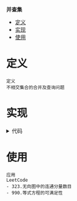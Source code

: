 **并查集**
- [定义](#定义)
- [实现](#实现)
- [使用](#使用)


# 定义 #
```
定义
不相交集合的合并及查询问题
```

# 实现 #
<details>
<summary>代码</summary>
<pre>
<code>

```
type UF struct {
	parent []int
}

func ConstructorUF(n int) *UF {
	parent := make([]int, n)
	for i := 0; i < n; i++ {
		parent[i] = i
	}
	return &UF{
		parent: parent,
	}
}

func (u *UF) find(x int) int {
	if u.parent[x] != x {
		u.parent[x] = u.find(u.parent[x])
	}
	return u.parent[x]
}

func (u *UF) Union(x, y int) {
	p, q := u.find(x), u.find(y)
	if p == q {
		return
	}
	u.parent[p] = q
}

func (u *UF) Connected(x, y int) bool {
	return u.find(x) == u.find(y)
}

func (u *UF) Count() int {
	return len(u.parent)
}
```
</pre>
</code>
</details>

# 使用 #
```
应用  
LeetCode  
- 323.无向图中的连通分量数目
- 990.等式方程的可满足性
```


